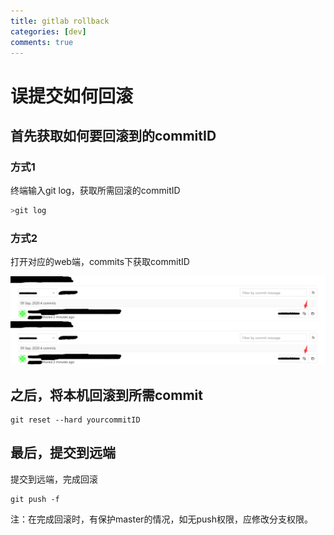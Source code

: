```yaml
---
title: gitlab rollback
categories: [dev]
comments: true
---
```



# 误提交如何回滚

## 首先获取如何要回滚到的commitID

### 方式1

终端输入git log，获取所需回滚的commitID

``` javascript
>git log
```
### 方式2

打开对应的web端，commits下获取commitID

![通过gitlab获取commitID](./images/1599641967864.png)
![png](./assets/img/rollback.png)


## 之后，将本机回滚到所需commit

``` 
git reset --hard yourcommitID
```

## 最后，提交到远端

提交到远端，完成回滚
``` 
git push -f 
```

注：在完成回滚时，有保护master的情况，如无push权限，应修改分支权限。
